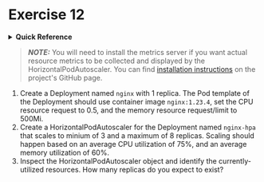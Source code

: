 # Exercise 12

<details>
<summary><b>Quick Reference</b></summary>
<p>

* Namespace: `default`<br>
* Documentation: [Deployments](https://kubernetes.io/docs/concepts/workloads/controllers/deployment/), [Horizontal Pod Autoscaling](https://kubernetes.io/docs/tasks/run-application/horizontal-pod-autoscale/)

</p>
</details>

> **_NOTE:_** You will need to install the metrics server if you want actual resource metrics to be collected and displayed by the HorizontalPodAutoscaler. You can find [installation instructions](https://github.com/kubernetes-sigs/metrics-server#installation) on the project's GitHub page.

1. Create a Deployment named `nginx` with 1 replica. The Pod template of the Deployment should use container image `nginx:1.23.4`, set the CPU resource request to 0.5, and the memory resource request/limit to 500Mi.
2. Create a HorizontalPodAutoscaler for the Deployment named `nginx-hpa` that scales to minium of 3 and a maximum of 8 replicas. Scaling should happen based on an average CPU utilization of 75%, and an average memory utilization of 60%.
3. Inspect the HorizontalPodAutoscaler object and identify the currently-utilized resources. How many replicas do you expect to exist?